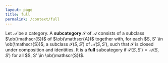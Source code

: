 ```yaml
---
layout: page
title: full
permalink: /context/full
---
```

Let $\mathscr{A}$ be a category.  A **subcategory**    $\mathscr{S}$ of $\mathscr{A}$ consists of a subclass $\ob(\mathscr{S})$ of $\ob(\mathscr{A})$ together with, for each $S, S' \in \ob(\mathscr{S})$, a subclass $\mathscr{S}(S, S')$ of $\mathscr{A}(S, S')$, such that $\mathscr{S}$ is closed under composition and identities.  It is a **full**    subcategory if $\mathscr{S}(S, S') = \mathscr{A}(S, S')$ for all $S, S' \in \ob(\mathscr{S})$.
